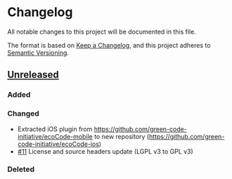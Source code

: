 # Changelog

All notable changes to this project will be documented in this file.

The format is based on [Keep a Changelog](https://keepachangelog.com/en/1.0.0/),
and this project adheres to [Semantic Versioning](https://semver.org/spec/v2.0.0.html).

## [Unreleased]

### Added

### Changed

- Extracted iOS plugin from https://github.com/green-code-initiative/ecoCode-mobile to new repository (https://github.com/green-code-initiative/ecoCode-ios)
- [#11](https://github.com/green-code-initiative/ecoCode-ios/pull/11) License and source headers update (LGPL v3 to GPL v3)

### Deleted

[unreleased]: https://github.com/green-code-initiative/ecoCode-ios/compare/v1.0.1...HEAD

[1.0.1]: https://github.com/green-code-initiative/ecoCode/releases/tag/v1.0.1